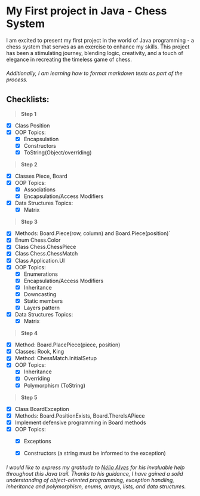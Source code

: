 # My First project in Java - Chess System

I am excited to present my first project in the world of Java programming - a chess system that serves as an exercise to enhance my skills. This project has been a stimulating journey, blending logic, creativity, and a touch of elegance in recreating the timeless game of chess.
###### Additionally, I am learning how to format markdown texts as part of the process.

## Checklists:
> **Step 1**
- [x] Class Position
- [x] OOP Topics:
  - [x] Encapsulation
  - [x] Constructors
  - [x] ToString(Object/overriding)
> **Step 2**
- [x] Classes Piece, Board
- [x] OOP Topics:
  - [x] Associations
  - [x] Encapsulation/Access Modifiers
- [x] Data Structures Topics:
  - [x] Matrix
> **Step 3**
- [x] Methods: Board.Piece(row, column) and Board.Piece(position)`
- [x] Enum Chess.Color
- [x] Class Chess.ChessPiece
- [x] Class Chess.ChessMatch
- [x] Class Application.UI
- [x] OOP Topics:
  - [x] Enumerations
  - [x] Encapsulation/Access Modifiers
  - [x] Inheritance
  - [x] Downcasting
  - [x] Static members
  - [x] Layers pattern
- [x] Data Structures Topics:
  - [x] Matrix
> **Step 4**
- [x] Method: Board.PlacePiece(piece, position)
- [x] Classes: Rook, King
- [x] Method: ChessMatch.InitialSetup 
- [x] OOP Topics:
  - [x] Inheritance
  - [x] Overriding
  - [x] Polymorphism (ToString)
> **Step 5**
- [x] Class BoardException
- [x] Methods: Board.PositionExists, Board.ThereIsAPiece
- [x] Implement defensive programming in Board methods
- [x] OOP Topics:
  - [x] Exceptions
  - [x] Constructors (a string must be informed to the exception)




###### I would like to express my gratitude to [Nélio Alves](https://www.udemy.com/course/java-curso-completo/#instructor-1) for his invaluable help throughout this Java trail. Thanks to his guidance, I have gained a solid understanding of object-oriented programming, exception handling, inheritance and polymorphism, enums, arrays, lists, and data structures.

